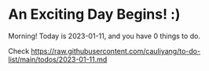 # An Exciting Day Begins! :)

Morning! Today is 2023-01-11, and you have 0 things to do.

Check https://raw.githubusercontent.com/cauliyang/to-do-list/main/todos/2023-01-11.md
